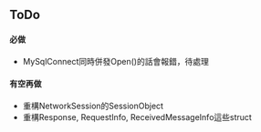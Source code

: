 ﻿## ToDo

#### 必做
- MySqlConnect同時併發Open()的話會報錯，待處理

#### 有空再做
- 重構NetworkSession的SessionObject
- 重構Response, RequestInfo, ReceivedMessageInfo這些struct